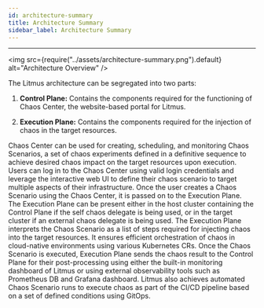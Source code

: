 ```yaml
---
id: architecture-summary
title: Architecture Summary
sidebar_label: Architecture Summary
---
```


---

<img src={require("../assets/architecture-summary.png").default} alt="Architecture Overview" />

The Litmus architecture can be segregated into two parts:

1. **Control Plane:** Contains the components required for the functioning of Chaos Center, the website-based portal for Litmus.

2. **Execution Plane:** Contains the components required for the injection of chaos in the target resources.

Chaos Center can be used for creating, scheduling, and monitoring Chaos Scenarios, a set of chaos experiments defined in a definitive sequence to achieve desired chaos impact on the target resources upon execution. Users can log in to the Chaos Center using valid login credentials and leverage the interactive web UI to define their chaos scenario to target multiple aspects of their infrastructure. Once the user creates a Chaos Scenario using the Chaos Center, it is passed on to the Execution Plane. The Execution Plane can be present either in the host cluster containing the Control Plane if the self chaos delegate is being used, or in the target cluster if an external chaos delegate is being used. The Execution Plane interprets the Chaos Scenario as a list of steps required for injecting chaos into the target resources. It ensures efficient orchestration of chaos in cloud-native environments using various Kubernetes CRs. Once the Chaos Scenario is executed, Execution Plane sends the chaos result to the Control Plane for their post-processing using either the built-in monitoring dashboard of Litmus or using external observability tools such as Prometheus DB and Grafana dashboard. Litmus also achieves automated Chaos Scenario runs to execute chaos as part of the CI/CD pipeline based on a set of defined conditions using GitOps.
